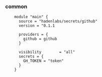 <!-- Space: Projects -->
<!-- Parent: TerraformGithubSecrets -->
<!-- Title: Examples TerraformGithubSecrets -->
<!-- Label: Examples -->
<!-- Include: ./../disclaimer.md -->
<!-- Include: ac:toc -->

### common

```hcl
    module "main" {
      source = "hadenlabs/secrets/github"
      version = "0.1.1

      providers = {
        github = github
      }

      visibility        = "all"
      secrets = {
        GH_TOKEN = "token"
      }
    }

```
